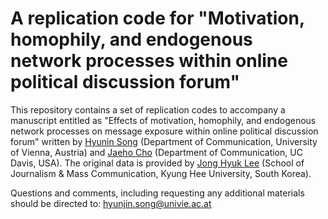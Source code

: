 # A replication code for "Motivation, homophily, and endogenous network processes within online political discussion forum"

This repository contains a set of replication codes to accompany a manuscript entitled as "Effects of motivation, homophily, and endogenous network processes on message exposure within online political discussion forum" written by [Hyunin Song](http://www.hyunjinsong.com) (Department of Communication, University of Vienna, Austria) and [Jaeho Cho](http://communication.ucdavis.edu/people/jcho06) (Department of Communication, UC Davis, USA). The original data is provided by [Jong Hyuk Lee](http://www.communication.ac.kr/contents/bbs/bbs_content.html?bbs_cls_cd=001004&cid=09061014473616&no=12&bbs_type=G) (School of Journalism & Mass Communication, Kyung Hee University, South Korea).

Questions and comments, including requesting any additional materials should be directed to:
hyunjin.song@univie.ac.at

